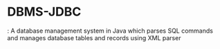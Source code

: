 # DBMS-JDBC
: A database management system in Java which parses SQL commands and manages database tables and records using XML parser
